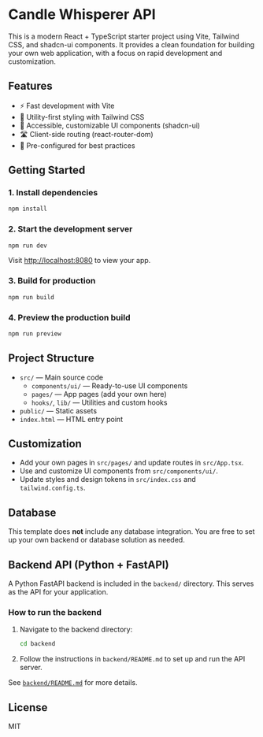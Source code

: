 # Candle Whisperer API

This is a modern React + TypeScript starter project using Vite, Tailwind CSS, and shadcn-ui components. It provides a clean foundation for building your own web application, with a focus on rapid development and customization.

## Features
- ⚡️ Fast development with Vite
- 🎨 Utility-first styling with Tailwind CSS
- 🧩 Accessible, customizable UI components (shadcn-ui)
- 🛣️ Client-side routing (react-router-dom)
- 🧹 Pre-configured for best practices

## Getting Started

### 1. Install dependencies
```sh
npm install
```

### 2. Start the development server
```sh
npm run dev
```

Visit [http://localhost:8080](http://localhost:8080) to view your app.

### 3. Build for production
```sh
npm run build
```

### 4. Preview the production build
```sh
npm run preview
```

## Project Structure
- `src/` — Main source code
  - `components/ui/` — Ready-to-use UI components
  - `pages/` — App pages (add your own here)
  - `hooks/`, `lib/` — Utilities and custom hooks
- `public/` — Static assets
- `index.html` — HTML entry point

## Customization
- Add your own pages in `src/pages/` and update routes in `src/App.tsx`.
- Use and customize UI components from `src/components/ui/`.
- Update styles and design tokens in `src/index.css` and `tailwind.config.ts`.

## Database
This template does **not** include any database integration. You are free to set up your own backend or database solution as needed.

## Backend API (Python + FastAPI)

A Python FastAPI backend is included in the `backend/` directory. This serves as the API for your application.

### How to run the backend

1. Navigate to the backend directory:
   ```sh
   cd backend
   ```
2. Follow the instructions in `backend/README.md` to set up and run the API server.

See [`backend/README.md`](backend/README.md) for more details.

## License
MIT
